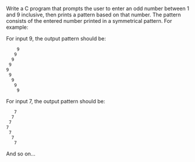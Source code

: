 Write a C program that prompts the user to enter an odd number between 1 and 9 inclusive, then prints a pattern based on that number. The pattern consists of the entered number printed in a symmetrical pattern. For example:

For input 9, the output pattern should be:
```
    9
   9
  9
 9
9
 9
  9
   9
    9
```
For input 7, the output pattern should be:
```
   7
  7
 7
7
 7
  7
   7
```
And so on...
